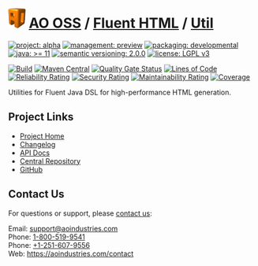 # [<img src="ao-logo.png" alt="AO Logo" width="35" height="40">](https://github.com/ao-apps) [AO OSS](https://github.com/ao-apps/ao-oss) / [Fluent HTML](https://github.com/ao-apps/ao-fluent-html) / [Util](https://github.com/ao-apps/ao-fluent-html-util)

[![project: alpha](https://oss.aoapps.com/ao-badges/project-alpha.svg)](https://aoindustries.com/life-cycle#project-alpha)
[![management: preview](https://oss.aoapps.com/ao-badges/management-preview.svg)](https://aoindustries.com/life-cycle#management-preview)
[![packaging: developmental](https://oss.aoapps.com/ao-badges/packaging-developmental.svg)](https://aoindustries.com/life-cycle#packaging-developmental)  
[![java: &gt;= 11](https://oss.aoapps.com/ao-badges/java-11.svg)](https://docs.oracle.com/en/java/javase/11/)
[![semantic versioning: 2.0.0](https://oss.aoapps.com/ao-badges/semver-2.0.0.svg)](https://semver.org/spec/v2.0.0.html)
[![license: LGPL v3](https://oss.aoapps.com/ao-badges/license-lgpl-3.0.svg)](https://www.gnu.org/licenses/lgpl-3.0)

[![Build](https://github.com/ao-apps/ao-fluent-html-util/workflows/Build/badge.svg?branch=master)](https://github.com/ao-apps/ao-fluent-html-util/actions?query=workflow%3ABuild)
[![Maven Central](https://maven-badges.herokuapp.com/maven-central/com.aoapps/ao-fluent-html-util/badge.svg)](https://maven-badges.herokuapp.com/maven-central/com.aoapps/ao-fluent-html-util)
[![Quality Gate Status](https://sonarcloud.io/api/project_badges/measure?branch=master&project=com.aoapps%3Aao-fluent-html-util&metric=alert_status)](https://sonarcloud.io/dashboard?branch=master&id=com.aoapps%3Aao-fluent-html-util)
[![Lines of Code](https://sonarcloud.io/api/project_badges/measure?branch=master&project=com.aoapps%3Aao-fluent-html-util&metric=ncloc)](https://sonarcloud.io/component_measures?branch=master&id=com.aoapps%3Aao-fluent-html-util&metric=ncloc)  
[![Reliability Rating](https://sonarcloud.io/api/project_badges/measure?branch=master&project=com.aoapps%3Aao-fluent-html-util&metric=reliability_rating)](https://sonarcloud.io/component_measures?branch=master&id=com.aoapps%3Aao-fluent-html-util&metric=Reliability)
[![Security Rating](https://sonarcloud.io/api/project_badges/measure?branch=master&project=com.aoapps%3Aao-fluent-html-util&metric=security_rating)](https://sonarcloud.io/component_measures?branch=master&id=com.aoapps%3Aao-fluent-html-util&metric=Security)
[![Maintainability Rating](https://sonarcloud.io/api/project_badges/measure?branch=master&project=com.aoapps%3Aao-fluent-html-util&metric=sqale_rating)](https://sonarcloud.io/component_measures?branch=master&id=com.aoapps%3Aao-fluent-html-util&metric=Maintainability)
[![Coverage](https://sonarcloud.io/api/project_badges/measure?branch=master&project=com.aoapps%3Aao-fluent-html-util&metric=coverage)](https://sonarcloud.io/component_measures?branch=master&id=com.aoapps%3Aao-fluent-html-util&metric=Coverage)

Utilities for Fluent Java DSL for high-performance HTML generation.

## Project Links
* [Project Home](https://oss.aoapps.com/fluent-html/util/)
* [Changelog](https://oss.aoapps.com/fluent-html/util/changelog)
* [API Docs](https://oss.aoapps.com/fluent-html/util/apidocs/)
* [Central Repository](https://central.sonatype.com/artifact/com.aoapps/ao-fluent-html-util)
* [GitHub](https://github.com/ao-apps/ao-fluent-html-util)

## Contact Us
For questions or support, please [contact us](https://aoindustries.com/contact):

Email: [support@aoindustries.com](mailto:support@aoindustries.com)  
Phone: [1-800-519-9541](tel:1-800-519-9541)  
Phone: [+1-251-607-9556](tel:+1-251-607-9556)  
Web: https://aoindustries.com/contact
